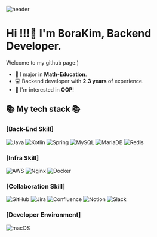 ![header](https://capsule-render.vercel.app/api?type=soft&color=DCD3ED&height=200&section=header&text=🌈Bora&fontSize=60&fontAlign=45&fontAlignY=42&desc=Backend-Developer&descSize=25&descAlign=54&animation=fadeIn)

# Hi !!!🦄 I'm BoraKim, Backend Developer.

Welcome to my github page:) <br>
- 💯 I major in __Math-Education__.
- 💻 Backend developer with __2.3 years__ of experience.
- 🧐 I'm interested in __OOP__!

<h2>📚 My tech stack 📚</h2>

<h3>[Back-End Skill]</h3>

![Java](https://img.shields.io/badge/Java-007396.svg?style=for-the-badge&logo=openjdk&logoColor=white)
![Kotlin](https://img.shields.io/badge/Kotlin-7F52FF.svg?&style=for-the-badge&logo=kotlin&logoColor=white)
![Spring](https://img.shields.io/badge/Spring-6DB33F.svg?&style=for-the-badge&logo=spring&logoColor=white)
![MySQL](https://img.shields.io/badge/mysql-%2300f.svg?style=for-the-badge&logo=mysql&logoColor=white)
![MariaDB](https://img.shields.io/badge/MariaDB-003545?style=for-the-badge&logo=mariadb&logoColor=white)
![Redis](https://img.shields.io/badge/redis-%23DD0031.svg?style=for-the-badge&logo=redis&logoColor=white)

<h3>[Infra Skill]</h3>

![AWS](https://img.shields.io/badge/AWS-%23FF9900.svg?style=for-the-badge&logo=amazon-aws&logoColor=white)
![Nginx](https://img.shields.io/badge/nginx-%23009639.svg?style=for-the-badge&logo=nginx&logoColor=white)
![Docker](https://img.shields.io/badge/docker-%230db7ed.svg?style=for-the-badge&logo=docker&logoColor=white)

<h3>[Collaboration Skill]</h3>

![GitHub](https://img.shields.io/badge/github-%23121011.svg?style=for-the-badge&logo=github&logoColor=white)
![Jira](https://img.shields.io/badge/jira-0052cc.svg?style=for-the-badge&logo=jira&logoColor=white)
![Confluence](https://img.shields.io/badge/confluence-0052cc.svg?style=for-the-badge&logo=confluence&logoColor=white)
![Notion](https://img.shields.io/badge/Notion-%23000000.svg?style=for-the-badge&logo=notion&logoColor=white)
![Slack](https://img.shields.io/badge/Slack-4A154B?style=for-the-badge&logo=slack&logoColor=white)

<h3>[Developer Environment]</h3>

![macOS](https://img.shields.io/badge/mac%20os-000000?style=for-the-badge&logo=macos&logoColor=F0F0F0) 



<!--
**boradol/boradol** is a ✨ _special_ ✨ repository because its `README.md` (this file) appears on your GitHub profile.

Here are some ideas to get you started:

- 🔭 I’m currently working on ...
- 🌱 I’m currently learning ...
- 👯 I’m looking to collaborate on ...
- 🤔 I’m looking for help with ...
- 💬 Ask me about ...
- 📫 How to reach me: ...
- 😄 Pronouns: ...
- ⚡ Fun fact: ...
-->
